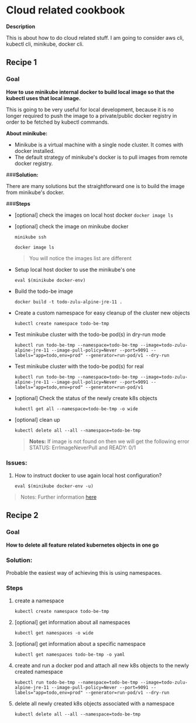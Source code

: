 # Cloud related cookbook

__Description__

This is about how to do cloud related stuff.
I am going to consider aws cli, kubectl cli, minikube, docker cli.

## Recipe 1

### __Goal__ 

__How to use minikube internal docker to build local image so that the kubectl uses that local image.__
 
This is going to be very useful for local development, because it is no longer required to push the image to a private/public docker registry in order to be fetched by kubectl commands.

__About minikube:__ 
- Minikube is a virtual machine with a single node cluster. It comes with docker installed.
- The default strategy of minikube's docker is to pull images from remote docker registry.

###__Solution:__ 

There are many solutions but the straightforward one is to build the image from minikube's docker.

###__Steps__

- [optional] check the images on local host docker
    `docker image ls`
    
- [optional] check the image on minikube docker

    `minikube ssh`
    
    `docker image ls`
  
  > You will notice the images list are different  

- Setup local host docker to use the minikube's one

    `eval $(minikube docker-env)`
    
- Build the todo-be image

    `docker build -t todo-zulu-alpine-jre-11 .`
    
- Create a custom namespace for easy cleanup of the cluster new objects

    `kubectl create namespace todo-be-tmp`    
    
- Test minikube cluster with the todo-be pod(s) in dry-run mode

    `kubectl run todo-be-tmp --namespace=todo-be-tmp --image=todo-zulu-alpine-jre-11 --image-pull-policy=Never --port=9091 --labels="app=todo,env=prod" --generator=run-pod/v1 --dry-run`

- Test minikube cluster with the todo-be pod(s) for real

    `kubectl run todo-be-tmp --namespace=todo-be-tmp --image=todo-zulu-alpine-jre-11 --image-pull-policy=Never --port=9091 --labels="app=todo,env=prod" --generator=run-pod/v1`

- [optional] Check the status of the newly create k8s objects

    `kubectl get all --namespace=todo-be-tmp -o wide`

- [optional] clean up

    `kubectl delete all --all --namespace=todo-be-tmp`
        
    >__Notes:__
    > If image is not found on then we will get the following error STATUS: ErrImageNeverPull and READY: 0/1
    > 


### Issues:

1. How to instruct docker to use again local host configuration?

    `eval $(minikube docker-env -u)`

> Notes:
> Further information [here](https://dzone.com/articles/running-local-docker-images-in-kubernetes-1?utm_source=dzone&utm_medium=article&utm_campaign=k8s-cluster)


## Recipe 2

### __Goal__ 
__How to delete all feature related kubernetes objects in one go__

### __Solution:__ 

Probable the easiest way of achieving this is using namespaces.

### __Steps__

1. create a namespace

    `kubectl create namespace todo-be-tmp`

1. [optional] get information about all namespaces

    `kubectl get namespaces -o wide`

1. [optional] get information about a specific namespace

    `kubectl get namespaces todo-be-tmp -o yaml`

1. create and run a docker pod and attach all new k8s objects to the newly created namespace

    `kubectl run todo-be-tmp --namespace=todo-be-tmp --image=todo-zulu-alpine-jre-11 --image-pull-policy=Never --port=9091 --labels="app=todo,env=prod" --generator=run-pod/v1 --dry-run`
    
1. delete all newly created k8s objects associated with a namespace

    `kubectl delete all --all --namespace=todo-be-tmp`
 
